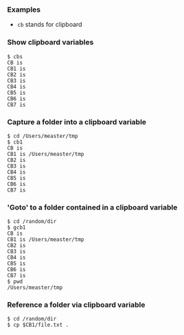 
### Examples

* `cb` stands for clipboard

### Show clipboard variables

```
$ cbs
CB is 
CB1 is 
CB2 is
CB3 is
CB4 is
CB5 is
CB6 is
CB7 is
```

### Capture a folder into a clipboard variable

```
$ cd /Users/measter/tmp
$ cb1
CB is 
CB1 is /Users/measter/tmp
CB2 is
CB3 is
CB4 is
CB5 is
CB6 is
CB7 is
```

### 'Goto' to a folder contained in a clipboard variable

```
$ cd /random/dir
$ gcb1
CB is 
CB1 is /Users/measter/tmp
CB2 is
CB3 is
CB4 is
CB5 is
CB6 is
CB7 is
$ pwd
/Users/measter/tmp
```

### Reference a folder via clipboard variable

```
$ cd /random/dir
$ cp $CB1/file.txt .
```
